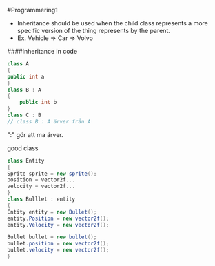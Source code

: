 #Programmering1 
- Inheritance should be used when the child class represents a more specific version of the thing represents by the parent.
- Ex. Vehicle => Car => Volvo

####Inheritance in code
```c#
class A
{
public int a
}
class B : A
{
	public int b
}
class C : B
// class B : A ärver från A
```
":" gör att ma ärver.

good class
```c#
class Entity
{
Sprite sprite = new sprite();
position = vector2f...
velocity = vector2f...
}
class Bulllet : entity
{
Entity entity = new Bullet();
entity.Position = new vector2f();
entity.Velocity = new vector2f();

Bullet bullet = new bullet();
bullet.position = new vector2f();
bullet.velocity = new vector2f();
}
```